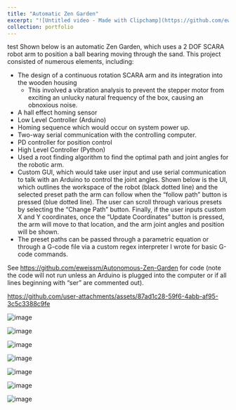 ```yaml
---
title: "Automatic Zen Garden"
excerpt: "![Untitled video - Made with Clipchamp](https://github.com/eweissm/Autonomous-Zen-Garden/assets/73143081/3ab6f555-8f9d-4b08-80e6-b3ee96074b49)"
collection: portfolio
---
```

test
Shown below is an automatic Zen Garden, which uses a 2 DOF SCARA robot arm to position a ball bearing moving through the sand. This project consisted of numerous elements, including:
* The design of a continuous rotation SCARA arm and its integration into the wooden housing
  *	This involved a vibration analysis to prevent the stepper motor from exciting an unlucky natural frequency of the box, causing an obnoxious noise.
*	A hall effect homing sensor
*	Low Level Controller (Arduino)
  *	Homing sequence which would occur on system power up.
  *	Two-way serial communication with the controlling computer.
  *	PD controller for position control
*	High Level Controller (Python)
  *	Used a root finding algorithm to find the optimal path and joint angles for the robotic arm. 
  *	Custom GUI, which would take user input and use serial communication to talk with an Arduino to control the joint angles. Shown below is the UI, which outlines the workspace of the robot (black dotted line) and the selected preset path the arm can follow when the “follow path” button is pressed (blue dotted line). The user can scroll through various presets by selecting the “Change Path” button. Finally, if the user inputs custom X and Y coordinates, once the “Update Coordinates” button is pressed, the arm will move to that location, and the arm joint angles and position will be shown. 
  *	The preset paths can be passed through a parametric equation or through a G-code file via a custom regex interpreter I wrote for basic G-code commands.

See https://github.com/eweissm/Autonomous-Zen-Garden for code (note the code will not run unless an Arduino is plugged into the computer or if all lines beginning with “ser” are commented out).


https://github.com/user-attachments/assets/87ad1c28-59f6-4abb-af95-3c5c3388c9fe

![image](https://github.com/user-attachments/assets/0cb128d9-cbb4-4c88-910d-e1362cb3b47e)

![image](https://github.com/user-attachments/assets/915888d6-324d-4819-9a0b-257dcbc093f1)

![image](https://github.com/user-attachments/assets/642310da-0459-4fdb-82ea-550516700b7d)

![image](https://github.com/user-attachments/assets/641643cf-6f32-4fd3-b6bc-c3577a73c673)

![image](https://github.com/user-attachments/assets/fc0f7de1-8f93-44bb-ab4b-4f39f6c8822f)

![image](https://github.com/user-attachments/assets/37994141-4010-423b-8d04-ce67b0d2fade)

![image](https://github.com/user-attachments/assets/e81f3b05-42f6-422d-98ed-dbd8f6811b9c)
